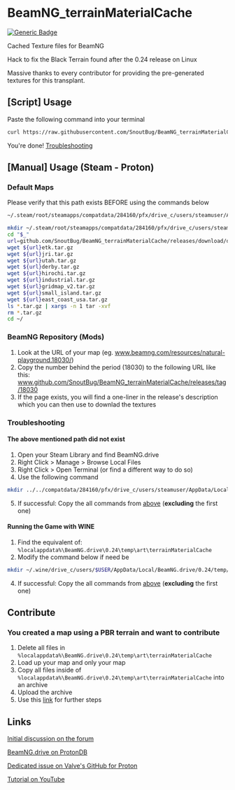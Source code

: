 # BeamNG_terrainMaterialCache
[![Generic Badge](https://img.shields.io/badge/dynamic/json?logoColor=violet&color=FF6600&link=https://wiki.beamng.com/images/b/be/BeamNG-logo-icon-2016.svg&label=Games%20Fixed&query=download_count&url=https%3A%2F%2Fapi.github.com%2Frepos%2FSnoutBug%2FBeamNG_terrainMaterialCache%2Freleases%2Fassets%2F52289443)](https://github.com/SnoutBug/BeamNG_terrainMaterialCache/releases/tag/default)

Cached Texture files for BeamNG

Hack to fix the Black Terrain found after the 0.24 release on Linux

Massive thanks to every contributor for providing the pre-generated textures for this transplant.

## [Script] Usage
Paste the following command into your terminal
```Bash
curl https://raw.githubusercontent.com/SnoutBug/BeamNG_terrainMaterialCache/main/auto_update.py | python3 -
```
You're done!
[Troubleshooting](https://github.com/SnoutBug/BeamNG_terrainMaterialCache#troubleshooting)

## [Manual] Usage (Steam - Proton)
### Default Maps
Please verify that this path exists BEFORE using the commands below

```Bash
~/.steam/root/steamapps/compatdata/284160/pfx/drive_c/users/steamuser/AppData/Local/BeamNG.drive/0.24/temp/art
```

```Bash
mkdir ~/.steam/root/steamapps/compatdata/284160/pfx/drive_c/users/steamuser/AppData/Local/BeamNG.drive/0.24/temp/art
cd "$_"
url=github.com/SnoutBug/BeamNG_terrainMaterialCache/releases/download/default/
wget ${url}etk.tar.gz
wget ${url}jri.tar.gz
wget ${url}utah.tar.gz
wget ${url}derby.tar.gz
wget ${url}hirochi.tar.gz
wget ${url}industrial.tar.gz
wget ${url}gridmap_v2.tar.gz
wget ${url}small_island.tar.gz
wget ${url}east_coast_usa.tar.gz
ls *.tar.gz | xargs -n 1 tar -xvf
rm *.tar.gz
cd ~/
```
### BeamNG Repository (Mods)
 1. Look at the URL of your map (eg. www.beamng.com/resources/natural-playground.18030/)
 2. Copy the number behind the period (18030) to the following URL like this: www.github.com/SnoutBug/BeamNG_terrainMaterialCache/releases/tag/18030
 3. If the page exists, you will find a one-liner in the release's description which you can then use to downlad the textures

### Troubleshooting
 #### The above mentioned path did not exist
 1. Open your Steam Library and find BeamNG.drive
 2. Right Click > Manage > Browse Local Files
 3. Right Click > Open Terminal (or find a different way to do so)
 4. Use the following command
```Bash
mkdir ../../compatdata/284160/pfx/drive_c/users/steamuser/AppData/Local/BeamNG.drive/0.24/temp/art
```
 5. If successful: Copy the all commands from [above](https://github.com/SnoutBug/BeamNG_terrainMaterialCache#default-maps) (**excluding** the first one)
 
 #### Running the Game with WINE
 1. Find the equivalent of: `%localappdata%\BeamNG.drive\0.24\temp\art\terrainMaterialCache`
 2. Modify the command below if need be
 ```Bash
 mkdir ~/.wine/drive_c/users/$USER/AppData/Local/BeamNG.drive/0.24/temp/art
 ```
 4. If successful: Copy the all commands from [above](https://github.com/SnoutBug/BeamNG_terrainMaterialCache#default-maps) (**excluding** the first one)

## Contribute
### You created a map using a PBR terrain and want to contribute
 1. Delete all files in `%localappdata%\BeamNG.drive\0.24\temp\art\terrainMaterialCache`
 2. Load up your map and only your map
 3. Copy all files inside of `%localappdata%\BeamNG.drive\0.24\temp\art\terrainMaterialCache` into an archive
 4. Upload the archive
 5. Use this [link](https://github.com/SnoutBug/BeamNG_terrainMaterialCache/issues/new?assignees=&labels=enhancement&template=contribute.md&title=Repository-PBR-Textures) for further steps

## Links
[Initial discussion on the forum](https://www.beamng.com/threads/83228/)

[BeamNG.drive on ProtonDB](https://www.protondb.com/app/284160)

[Dedicated issue on Valve's GitHub for Proton](https://github.com/ValveSoftware/Proton/issues/1237)

[Tutorial on YouTube](https://www.youtube.com/watch?v=A6-KYZ25mW8)

